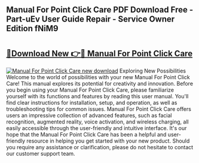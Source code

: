 ## Manual For Point Click Care PDF Download Free - Part-uEv User Guide Repair - Service Owner Edition fNiM9

# <h2><a href="http://bc73744.oget.top/?id=Manual+For+Point+Click+Care">🔗Download New 👉🔴 Manual For Point Click Care</a></h2>

[![Manual For Point Click Care new download](https://i.imgur.com/5g1atiW.png)](http://bc73744.oget.top/?id=Manual+For+Point+Click+Care)
Exploring New Possibilities Welcome to the world of possibilities with your new Manual For Point Click Care! This manual explores its potential for creativity and innovation. Before you begin using your Manual For Point Click Care, please familiarize yourself with its functions and features by reading this user manual. You'll find clear instructions for installation, setup, and operation, as well as troubleshooting tips for common issues. Manual For Point Click Care offers users an impressive collection of advanced features, such as facial recognition, augmented reality, voice activation, and wireless charging, all easily accessible through the user-friendly and intuitive interface. It's our hope that the Manual For Point Click Care has been a helpful and user-friendly resource in helping you get started with your new product. Should you require any assistance or clarification, please do not hesitate to contact our customer support team.
